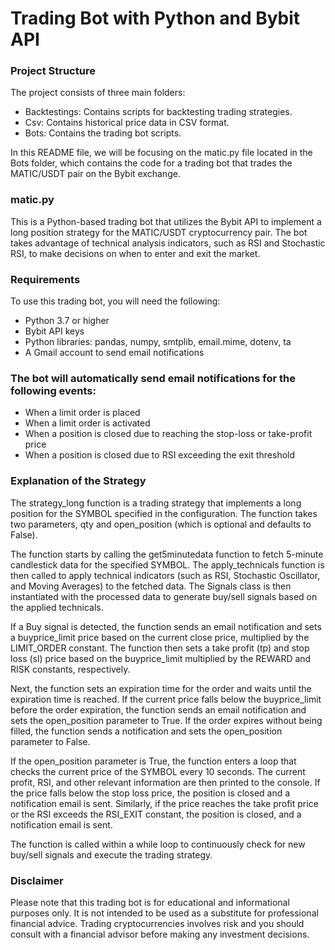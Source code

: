 # Trading Bot with Python and Bybit API

### Project Structure
The project consists of three main folders:

- Backtestings: Contains scripts for backtesting trading strategies.
- Csv: Contains historical price data in CSV format.
- Bots: Contains the trading bot scripts.


In this README file, we will be focusing on the matic.py file located in the Bots folder, which contains the code for a trading bot that trades the MATIC/USDT pair on the Bybit exchange.

### matic.py 

This is a Python-based trading bot that utilizes the Bybit API to implement a long position strategy for the MATIC/USDT cryptocurrency pair. The bot takes advantage of technical analysis indicators, such as RSI and Stochastic RSI, to make decisions on when to enter and exit the market.

### Requirements
To use this trading bot, you will need the following:

- Python 3.7 or higher
- Bybit API keys
- Python libraries: pandas, numpy, smtplib, email.mime, dotenv, ta
- A Gmail account to send email notifications


### The bot will automatically send email notifications for the following events:

- When a limit order is placed
- When a limit order is activated
- When a position is closed due to reaching the stop-loss or take-profit price
- When a position is closed due to RSI exceeding the exit threshold


### Explanation of the Strategy

The strategy_long function is a trading strategy that implements a long position for the SYMBOL specified in the configuration. The function takes two parameters, qty and open_position (which is optional and defaults to False).

The function starts by calling the get5minutedata function to fetch 5-minute candlestick data for the specified SYMBOL. The apply_technicals function is then called to apply technical indicators (such as RSI, Stochastic Oscillator, and Moving Averages) to the fetched data. The Signals class is then instantiated with the processed data to generate buy/sell signals based on the applied technicals.

If a Buy signal is detected, the function sends an email notification and sets a buyprice_limit price based on the current close price, multiplied by the LIMIT_ORDER constant. The function then sets a take profit (tp) and stop loss (sl) price based on the buyprice_limit multiplied by the REWARD and RISK constants, respectively.

Next, the function sets an expiration time for the order and waits until the expiration time is reached. If the current price falls below the buyprice_limit before the order expiration, the function sends an email notification and sets the open_position parameter to True. If the order expires without being filled, the function sends a notification and sets the open_position parameter to False.

If the open_position parameter is True, the function enters a loop that checks the current price of the SYMBOL every 10 seconds. The current profit, RSI, and other relevant information are then printed to the console. If the price falls below the stop loss price, the position is closed and a notification email is sent. Similarly, if the price reaches the take profit price or the RSI exceeds the RSI_EXIT constant, the position is closed, and a notification email is sent.

The function is called within a while loop to continuously check for new buy/sell signals and execute the trading strategy.

### Disclaimer
Please note that this trading bot is for educational and informational purposes only. It is not intended to be used as a substitute for professional financial advice. Trading cryptocurrencies involves risk and you should consult with a financial advisor before making any investment decisions.